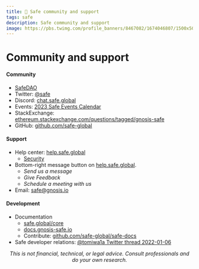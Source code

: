 ```yaml
---
title: 🔰 Safe community and support
tags: safe
description: Safe community and support
image: https://pbs.twimg.com/profile_banners/8467082/1674046807/1500x500
---
```


Community and support
===

#### Community

- [SafeDAO](https://hackmd.io/@safedao/og)
- Twitter: [@safe](https://twitter.com/safe)
- Discord: [chat.safe.global](https://chat.safe.global)
- Events: [2023 Safe Events Calendar](https://gnosis-safe.notion.site/2023-Safe-Events-Calendar-Public-a1ff762221814e0ba7963fc14bdbea91)
- StackExchange: [ethereum.stackexchange.com/questions/tagged/gnosis-safe](https://ethereum.stackexchange.com/questions/tagged/gnosis-safe)
- GitHub: [github.com/safe-global](https://github.com/safe-global)

#### Support

- Help center: [help.safe.global](https://help.safe.global)
    - [Security](https://help.safe.global/en/collections/794057-security#transaction-validation)
- Bottom-right message button on [help.safe.global](https://help.safe.global).
    - *Send us a message*
    - *Give Feedback*
    - *Schedule a meeting with us*
- Email: [safe@gnosis.io](mailto:safe@gnosis.io)

#### Development

- Documentation
    - [safe.global/core](https://safe.global/core)
    - [docs.gnosis-safe.io](https://docs.gnosis-safe.io/)
    - Contribute: [github.com/safe-global/safe-docs](https://github.com/safe-global/safe-docs#-introduction)
- Safe developer relations: [@tomiwa1a Twitter thread 2022-01-06](https://twitter.com/tomiwa1a/status/1611231541094658048)

<p style="text-align: center; font-style: italic">This is not financial, technical, or legal advice. Consult professionals and do your own research.</p>

<style>
    .markdown-body h1 {
        font-weight: 700;
        font-size: 3.4rem;
    }
    .markdown-body {
        font-size: 1.8rem;
    }
    .markdown-body a:link {
        color: #3C8974
    }
    .markdown-body a:hover {
        color: #225347 
    }
    .markdown-body a:active {
        color: #225347
    }
</style>